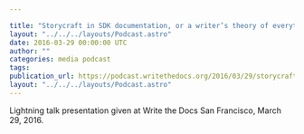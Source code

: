 ```yaml
---

title: "Storycraft in SDK documentation, or a writer’s theory of everything, by Elisa Sawyer"
layout: "../../../layouts/Podcast.astro"
date: 2016-03-29 00:00:00 UTC
author: ""
categories: media podcast
tags:
publication_url: https://podcast.writethedocs.org/2016/03/29/storycraft-in-docs-elisa-sawyer/
layout: "../../../layouts/Podcast.astro"
---
```


Lightning talk presentation given at Write the Docs San Francisco, March 29, 2016.
